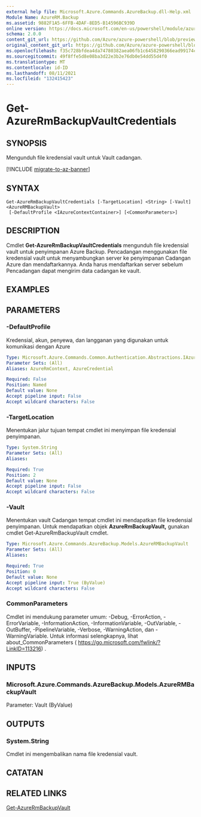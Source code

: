 ```yaml
---
external help file: Microsoft.Azure.Commands.AzureBackup.dll-Help.xml
Module Name: AzureRM.Backup
ms.assetid: 9882F1A5-6FFB-4DAF-8ED5-B14596BC939D
online version: https://docs.microsoft.com/en-us/powershell/module/azurerm.backup/get-azurermbackupvaultcredentials
schema: 2.0.0
content_git_url: https://github.com/Azure/azure-powershell/blob/preview/src/ResourceManager/AzureBackup/Commands.AzureBackup/help/Get-AzureRmBackupVaultCredentials.md
original_content_git_url: https://github.com/Azure/azure-powershell/blob/preview/src/ResourceManager/AzureBackup/Commands.AzureBackup/help/Get-AzureRmBackupVaultCredentials.md
ms.openlocfilehash: f35c728bfdea4da74780382aea06fb1c6458290366ead99174cdbf05de8f9919
ms.sourcegitcommit: 49f8ffe5d8e08ba3d22e3b2e76db0e54dd55d4f0
ms.translationtype: MT
ms.contentlocale: id-ID
ms.lasthandoff: 08/11/2021
ms.locfileid: "132415423"
---
```

# Get-AzureRmBackupVaultCredentials

## SYNOPSIS
Mengunduh file kredensial vault untuk Vault cadangan.

[!INCLUDE [migrate-to-az-banner](../../includes/migrate-to-az-banner.md)]

## SYNTAX

```
Get-AzureRmBackupVaultCredentials [-TargetLocation] <String> [-Vault] <AzureRMBackupVault>
 [-DefaultProfile <IAzureContextContainer>] [<CommonParameters>]
```

## DESCRIPTION
Cmdlet **Get-AzureRmBackupVaultCredentials** mengunduh file kredensial vault untuk penyimpanan Azure Backup.
Pencadangan menggunakan file kredensial vault untuk menyambungkan server ke penyimpanan Cadangan Azure dan mendaftarkannya.
Anda harus mendaftarkan server sebelum Pencadangan dapat mengirim data cadangan ke vault.

## EXAMPLES

## PARAMETERS

### -DefaultProfile
Kredensial, akun, penyewa, dan langganan yang digunakan untuk komunikasi dengan Azure

```yaml
Type: Microsoft.Azure.Commands.Common.Authentication.Abstractions.IAzureContextContainer
Parameter Sets: (All)
Aliases: AzureRmContext, AzureCredential

Required: False
Position: Named
Default value: None
Accept pipeline input: False
Accept wildcard characters: False
```

### -TargetLocation
Menentukan jalur tujuan tempat cmdlet ini menyimpan file kredensial penyimpanan.

```yaml
Type: System.String
Parameter Sets: (All)
Aliases:

Required: True
Position: 2
Default value: None
Accept pipeline input: False
Accept wildcard characters: False
```

### -Vault
Menentukan vault Cadangan tempat cmdlet ini mendapatkan file kredensial penyimpanan.
Untuk mendapatkan objek **AzureRmBackupVault,** gunakan cmdlet Get-AzureRmBackupVault cmdlet.

```yaml
Type: Microsoft.Azure.Commands.AzureBackup.Models.AzureRMBackupVault
Parameter Sets: (All)
Aliases:

Required: True
Position: 0
Default value: None
Accept pipeline input: True (ByValue)
Accept wildcard characters: False
```

### CommonParameters
Cmdlet ini mendukung parameter umum: -Debug, -ErrorAction, -ErrorVariable, -InformationAction, -InformationVariable, -OutVariable, -OutBuffer, -PipelineVariable, -Verbose, -WarningAction, dan -WarningVariable. Untuk informasi selengkapnya, lihat about_CommonParameters ( https://go.microsoft.com/fwlink/?LinkID=113216) .

## INPUTS

### Microsoft.Azure.Commands.AzureBackup.Models.AzureRMBackupVault
Parameter: Vault (ByValue)

## OUTPUTS

### System.String
Cmdlet ini mengembalikan nama file kredensial vault.

## CATATAN

## RELATED LINKS

[Get-AzureRmBackupVault](./Get-AzureRmBackupVault.md)


